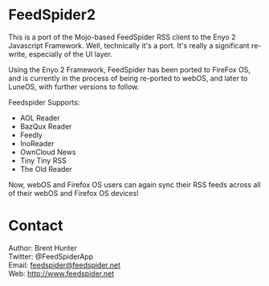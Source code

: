 FeedSpider2
===========

This is a port of the Mojo-based FeedSpider RSS client to the Enyo 2 Javascript Framework. Well, technically it's a port. It's really a significant re-write, especially of the UI layer.

Using the Enyo 2 Framework, FeedSpider has been ported to FireFox OS, and is currently in the process of being re-ported to webOS, and later to LuneOS, with further versions to follow.

Feedspider Supports:

* AOL Reader
* BazQux Reader
* Feedly
* InoReader
* OwnCloud News
* Tiny Tiny RSS
* The Old Reader

Now, webOS and Firefox OS users can again sync their RSS feeds across all of their webOS and Firefox OS devices!

Contact
=======

Author: Brent Hunter  
Twitter: @FeedSpiderApp  
Email: feedspider@feedspider.net  
Web: http://www.feedspider.net  
